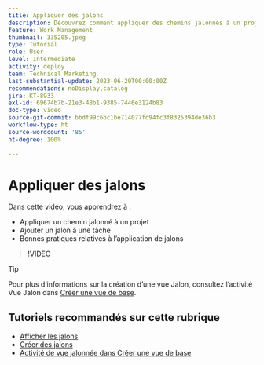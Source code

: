 ```yaml
---
title: Appliquer des jalons
description: Découvrez comment appliquer des chemins jalonnés à un projet et associer des tâches clés en tant qu’étapes de jalon du projet.
feature: Work Management
thumbnail: 335205.jpeg
type: Tutorial
role: User
level: Intermediate
activity: deploy
team: Technical Marketing
last-substantial-update: 2023-06-20T00:00:00Z
recommendations: noDisplay,catalog
jira: KT-8933
exl-id: 69674b7b-21e3-48b1-9385-7446e3124b83
doc-type: video
source-git-commit: bbdf99c6bc1be714077fd94fc3f8325394de36b3
workflow-type: ht
source-wordcount: '85'
ht-degree: 100%

---
```


# Appliquer des jalons

Dans cette vidéo, vous apprendrez à :

* Appliquer un chemin jalonné à un projet
* Ajouter un jalon à une tâche
* Bonnes pratiques relatives à l’application de jalons

>[!VIDEO](https://video.tv.adobe.com/v/3430290/?quality=12&learn=on&enablevpops=1&captions=fre_fr)

>[!TIP]
>
>Pour plus d’informations sur la création d’une vue Jalon, consultez l’activité Vue Jalon dans [Créer une vue de base](/help/reporting/basic-reporting/create-a-basic-view.md).

## Tutoriels recommandés sur cette rubrique

* [Afficher les jalons](/help/manage-work/approval-processes-and-milestone-paths/view-milestones.md)
* [Créer des jalons](/help/administration-and-setup/approval-processes-and-milestone-paths/creating-milestones.md)
* [Activité de vue jalonnée dans Créer une vue de base](/help/reporting/basic-reporting/create-a-basic-view.md)
